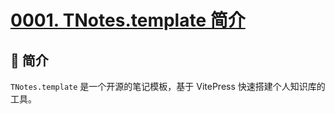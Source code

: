 # [0001. TNotes.template 简介](https://github.com/Tdahuyou/TNotes.template/tree/main/notes/0001.%20TNotes.template%20%E7%AE%80%E4%BB%8B)

<!-- #region:toc -->
<!-- #endregion:toc -->

## 📒 简介

`TNotes.template` 是一个开源的笔记模板，基于 VitePress 快速搭建个人知识库的工具。
